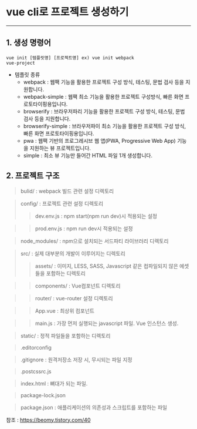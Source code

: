 vue cli로 프로젝트 생성하기
======================
***

## 1. 생성 명령어
<code>vue init [템플릿명] [프로젝트명]
ex) vue init webpack vue-project</code>
- 템플릿 종류
    - webpack : 웹팩 기능을 활용한 프로젝트 구성 방식, 테스팅, 문법 검사 등을 지원합니다.
    - webpack-simple : 웹팩 최소 기능을 활용한 프로젝트 구성방식, 빠른 화면 프로토타이핑용입니다.
    - browserify : 브라우저파리 기능을 활용한 프로젝트 구성 방식, 테스팅, 문법 검사 등을 지원합니다.
    - browserify-simple : 브라우저파이 최소 기능을 활용한 프로젝트 구성 방식, 빠른 화면 프로토타이핑용입니다.
    - pwa : 웹팩 기반의 프로그레시브 웹 앱(PWA, Progressive Web App) 기능을 지원하는 뷰 프로젝트입니다.
    - simple : 최소 뷰 기능만 들어간 HTML 파일 1개 생성합니다.

## 2. 프로젝트 구조
> bulid/ : webpack 빌드 관련 설정 디렉토리

> config/ : 프로젝트 관련 설정 디렉토리
>> dev.env.js : npm start(npm run dev)시 적용되는 설정

>> prod.env.js : npm run dev시 적용되는 설정

> node_modules/ : npm으로 설치되는 서드파티 라이브러리 디렉토리

> src/ : 실제 대부분의 개발이 이루어지는 디렉토리
>> assets/ : 이미지, LESS, SASS, Javascript 같은 컴파일되지 않은 에셋들을 포함하는 디렉토리

>> components/ : Vue컴포넌트 디렉토리

>> router/ : vue-router 설정 디렉토리

>> App.vue : 최상위 컴포넌트

>> main.js : 가장 먼저 실행되는 javascript 파일. Vue 인스턴스 생성.

> static/ : 정적 파일들을 포함하는 디렉토리

> .editorconfig

> .gitignore : 원격저장소 저장 시, 무시되는 파일 지정

> .postcssrc.js

> index.html : 뼈대가 되는 파일.

> package-lock.json

> package.json : 애플리케이션의 의존성과 스크립트를 포함하는 파일

참조 : https://beomy.tistory.com/40